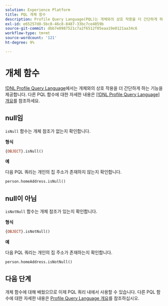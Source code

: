 ```yaml
---
solution: Experience Platform
title: PQL 개체 함수
description: Profile Query Language(PQL)는 개체와의 상호 작용을 더 간단하게 하는 기능을 제공합니다.
exl-id: e65257d8-5bc8-46c8-8487-33bc7ce4059b
source-git-commit: dbb7e0987521c7a2f6512f05eaa19e0121aa34c6
workflow-type: tm+mt
source-wordcount: '121'
ht-degree: 9%

---
```


# 개체 함수

[!DNL Profile Query Language](PQL)에서는 개체와의 상호 작용을 더 간단하게 하는 기능을 제공합니다. 다른 PQL 함수에 대한 자세한 내용은 [[!DNL Profile Query Language] 개요](./overview.md)를 참조하세요.

## null임

`isNull` 함수는 개체 참조가 없는지 확인합니다.

**형식**

```sql
{OBJECT}.isNull()
```

**예**

다음 PQL 쿼리는 개인의 집 주소가 존재하지 않는지 확인합니다.

```sql
person.homeAddress.isNull()
```

## null이 아님

`isNotNull` 함수는 개체 참조가 있는지 확인합니다.

**형식**

```sql
{OBJECT}.isNotNull()
```

**예**

다음 PQL 쿼리는 개인의 집 주소가 존재하는지 확인합니다.

```sql
person.homeAddress.isNotNull()
```

## 다음 단계

개체 함수에 대해 배웠으므로 이제 PQL 쿼리 내에서 사용할 수 있습니다. 다른 PQL 함수에 대한 자세한 내용은 [Profile Query Language 개요](./overview.md)를 참조하십시오.
